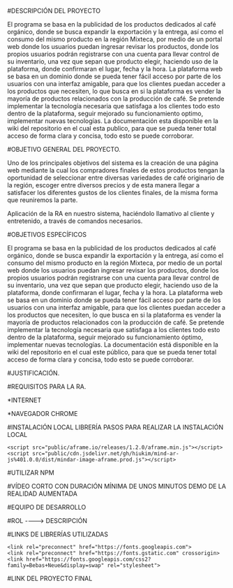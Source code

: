 #DESCRIPCIÓN DEL PROYECTO

El programa se basa en la publicidad de los productos dedicados al café orgánico, donde se busca expandir la exportación y la entrega, así como el consumo del mismo producto en la región Mixteca, por medio de un portal web donde los usuarios puedan ingresar revisar los productos, donde los propios usuarios podrán registrarse con una cuenta para llevar control de su inventario, una vez que sepan que producto elegir, haciendo uso de la plataforma, donde confirmaran el lugar, fecha y la hora. La plataforma web se basa en un dominio donde se pueda tener fácil acceso por parte de los usuarios con una interfaz amigable, para que los clientes puedan acceder a los productos que necesiten, lo que busca en si la plataforma es vender la mayoría de productos relacionados con la producción de café. Se pretende implementar la tecnología necesaria que satisfaga a los clientes todo esto dentro de la plataforma, seguir mejorado su funcionamiento optimo, implementar nuevas tecnologías. La documentación esta disponible en la wiki del repositorio en el cual esta publico, para que se pueda tener total acceso de forma clara y concisa, todo esto se puede corroborar.

#OBJETIVO GENERAL DEL PROYECTO.

Uno de los principales objetivos del sistema es la creación de una página web mediante la cual los compradores finales de estos productos tengan la oportunidad de seleccionar entre diversas variedades de café originario de la región, escoger entre diversos precios y de esta manera llegar a satisfacer los diferentes gustos de los clientes finales, de la misma forma que reuniremos la parte.

Aplicación de la RA en nuestro sistema, haciéndolo llamativo al cliente y entretenido, a través de comandos necesarios.

#OBJETIVOS ESPECÍFICOS

El programa se basa en la publicidad de los productos dedicados al café orgánico, donde se busca expandir la exportación y la entrega, así como el consumo del mismo producto en la región Mixteca, por medio de un portal web donde los usuarios puedan ingresar revisar los productos, donde los propios usuarios podrán registrarse con una cuenta para llevar control de su inventario, una vez que sepan que producto elegir, haciendo uso de la plataforma, donde confirmaran el lugar, fecha y la hora. La plataforma web se basa en un dominio donde se pueda tener fácil acceso por parte de los usuarios con una interfaz amigable, para que los clientes puedan acceder a los productos que necesiten, lo que busca en si la plataforma es vender la mayoría de productos relacionados con la producción de café. Se pretende implementar la tecnología necesaria que satisfaga a los clientes todo esto dentro de la plataforma, seguir mejorado su funcionamiento óptimo, implementar nuevas tecnologías. La documentación está disponible en la wiki del repositorio en el cual este público, para que se pueda tener total acceso de forma clara y concisa, todo esto se puede corroborar.

#JUSTIFICACIÓN.


#REQUISITOS PARA LA RA.

  *INTERNET

  *NAVEGADOR CHROME

#INSTALACIÓN LOCAL LIBRERÍA PASOS PARA REALIZAR LA INSTALACIÓN LOCAL 

   <script src="public/cdn.jsdelivr.net/gh/hiukim/mind-ar-js%401.0.0/dist/mindar-image.prod.js"></script>
    <script src="public/aframe.io/releases/1.2.0/aframe.min.js"></script>
    <script src="public/cdn.jsdelivr.net/gh/hiukim/mind-ar-js%401.0.0/dist/mindar-image-aframe.prod.js"></script>

#UTILIZAR NPM

#VÍDEO CORTO CON DURACIÓN MÍNIMA DE UNOS MINUTOS DEMO DE LA REALIDAD AUMENTADA

#EQUIPO DE DESARROLLO

#ROL ----> DESCRIPCIÓN

#LINKS DE LIBRERÍAS UTILIZADAS 

   <script src="https://rawgit.com/donmccurdy/aframe-extras/master/dist/aframe-extras.loaders.min.js"></script>
    <link rel="preconnect" href="https://fonts.googleapis.com">
    <link rel="preconnect" href="https://fonts.gstatic.com" crossorigin>
    <link href="https://fonts.googleapis.com/css2?family=Bebas+Neue&display=swap" rel="stylesheet">

#LINK DEL PROYECTO FINAL
